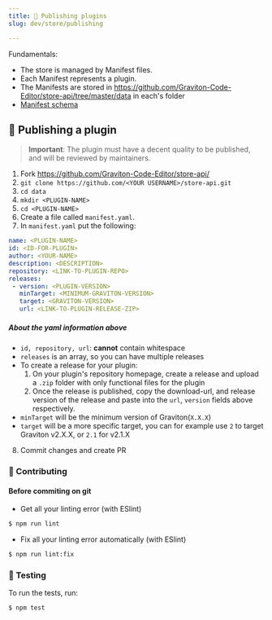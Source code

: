 ```yaml
---
title: 🎠 Publishing plugins
slug: dev/store/publishing

---
```


Fundamentals:
* The store is managed by Manifest files.
* Each Manifest represents a plugin.
* The Manifests are stored in https://github.com/Graviton-Code-Editor/store-api/tree/master/data in each's folder
* [Manifest schema](manifest)


## 🎉 Publishing a plugin

> **Important**: The plugin must have a decent quality to be published, and will be reviewed by maintainers. 

1. Fork https://github.com/Graviton-Code-Editor/store-api/
2. `git clone https://github.com/<YOUR USERNAME>/store-api.git`
3. `cd data`
4. `mkdir <PLUGIN-NAME>`
5. `cd <PLUGIN-NAME>`
6. Create a file called `manifest.yaml`.
7. In `manifest.yaml` put the following:
```yaml
name: <PLUGIN-NAME>
id: <ID-FOR-PLUGIN>
author: <YOUR-NAME>
description: <DESCRIPTION>
repository: <LINK-TO-PLUGIN-REPO>
releases:
 - version: <PLUGIN-VERSION>
   minTarget: <MINIMUM-GRAVITON-VERSION>
   target: <GRAVITON-VERSION>
   url: <LINK-TO-PLUGIN-RELEASE-ZIP>
```
##### About the yaml information above
* `id, repository, url`: __cannot__ contain whitespace
* `releases` is an array, so you can have multiple releases
* To create a release for your plugin:
  1. On your plugin's repository homepage, create a release and upload a `.zip` folder with only functional files for the plugin
  2. Once the release is published, copy the download-url, and release version of the release and paste into the `url`, `version` fields above respectively.
* `minTarget` will be the minimum version of Graviton(`X.X.X`)
* `target` will be a more specific target, you can for example use `2` to target Graviton v2.X.X, or `2.1` for v2.1.X
8. Commit changes and create PR

### 🎎 Contributing
#### Before commiting on git

* Get all your linting error (with ESlint)
```sh
$ npm run lint
```

* Fix all your linting error automatically (with ESlint)
```sh
$ npm run lint:fix
```

### 🧦 Testing

To run the tests, run:
```shell
$ npm test
```